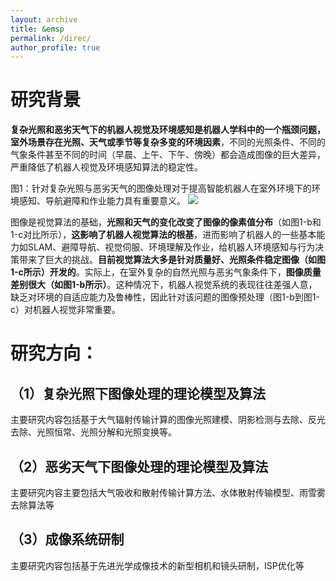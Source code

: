 ```yaml
---
layout: archive
title: &emsp     
permalink: /direc/
author_profile: true
---
```



研究背景
======
**复杂光照和恶劣天气下的机器人视觉及环境感知是机器人学科中的一个瓶颈问题，室外场景存在光照、天气或季节等复杂多变的环境因素**，不同的光照条件、不同的气象条件甚至不同的时间（早晨、上午、下午、傍晚）都会造成图像的巨大差异，严重降低了机器人视觉及环境感知算法的稳定性。

图1：针对复杂光照与恶劣天气的图像处理对于提高智能机器人在室外环境下的环境感知、导航避障和作业能力具有重要意义。
<img src='/images/图1.png'>

图像是视觉算法的基础，**光照和天气的变化改变了图像的像素值分布**（如图1-b和1-c对比所示），**这影响了机器人视觉算法的根基**，进而影响了机器人的一些基本能力如SLAM、避障导航、视觉伺服、环境理解及作业，给机器人环境感知与行为决策带来了巨大的挑战。**目前视觉算法大多是针对质量好、光照条件稳定图像（如图1-c所示）开发的**。实际上，在室外复杂的自然光照与恶劣气象条件下，**图像质量差别很大（如图1-b所示）**。这种情况下，机器人视觉系统的表现往往差强人意，缺乏对环境的自适应能力及鲁棒性，因此针对该问题的图像预处理（图1-b到图1-c）对机器人视觉非常重要。

研究方向：
======

（1）复杂光照下图像处理的理论模型及算法
------
主要研究内容包括基于大气辐射传输计算的图像光照建模、阴影检测与去除、反光去除、光照恒常、光照分解和光照变换等。

（2）恶劣天气下图像处理的理论模型及算法
------
主要研究内容主要包括大气吸收和散射传输计算方法、水体散射传输模型、雨雪雾去除算法等

（3）成像系统研制
------
主要研究内容包括基于先进光学成像技术的新型相机和镜头研制，ISP优化等


<!-- 
Getting started
======
1. Register a GitHub account if you don't have one and confirm your e-mail (required!)
1. Fork [this repository](https://github.com/academicpages/academicpages.github.io) by clicking the "fork" button in the top right. 
1. Go to the repository's settings (rightmost item in the tabs that start with "Code", should be below "Unwatch"). Rename the repository "[your GitHub username].github.io", which will also be your website's URL.
1. Set site-wide configuration and create content & metadata (see below -- also see [this set of diffs](http://archive.is/3TPas) showing what files were changed to set up [an example site](https://getorg-testacct.github.io) for a user with the username "getorg-testacct")
1. Upload any files (like PDFs, .zip files, etc.) to the files/ directory. They will appear at https://[your GitHub username].github.io/files/example.pdf.  
1. Check status by going to the repository settings, in the "GitHub pages" section

Site-wide configuration
------
The main configuration file for the site is in the base directory in [_config.yml](https://github.com/academicpages/academicpages.github.io/blob/master/_config.yml), which defines the content in the sidebars and other site-wide features. You will need to replace the default variables with ones about yourself and your site's github repository. The configuration file for the top menu is in [_data/navigation.yml](https://github.com/academicpages/academicpages.github.io/blob/master/_data/navigation.yml). For example, if you don't have a portfolio or blog posts, you can remove those items from that navigation.yml file to remove them from the header. 

Create content & metadata
------
For site content, there is one markdown file for each type of content, which are stored in directories like _publications, _talks, _posts, _teaching, or _pages. For example, each talk is a markdown file in the [_talks directory](https://github.com/academicpages/academicpages.github.io/tree/master/_talks). At the top of each markdown file is structured data in YAML about the talk, which the theme will parse to do lots of cool stuff. The same structured data about a talk is used to generate the list of talks on the [Talks page](https://academicpages.github.io/talks), each [individual page](https://academicpages.github.io/talks/2012-03-01-talk-1) for specific talks, the talks section for the [CV page](https://academicpages.github.io/cv), and the [map of places you've given a talk](https://academicpages.github.io/talkmap.html) (if you run this [python file](https://github.com/academicpages/academicpages.github.io/blob/master/talkmap.py) or [Jupyter notebook](https://github.com/academicpages/academicpages.github.io/blob/master/talkmap.ipynb), which creates the HTML for the map based on the contents of the _talks directory).

**Markdown generator**

I have also created [a set of Jupyter notebooks](https://github.com/academicpages/academicpages.github.io/tree/master/markdown_generator
) that converts a CSV containing structured data about talks or presentations into individual markdown files that will be properly formatted for the academicpages template. The sample CSVs in that directory are the ones I used to create my own personal website at stuartgeiger.com. My usual workflow is that I keep a spreadsheet of my publications and talks, then run the code in these notebooks to generate the markdown files, then commit and push them to the GitHub repository.

How to edit your site's GitHub repository
------
Many people use a git client to create files on their local computer and then push them to GitHub's servers. If you are not familiar with git, you can directly edit these configuration and markdown files directly in the github.com interface. Navigate to a file (like [this one](https://github.com/academicpages/academicpages.github.io/blob/master/_talks/2012-03-01-talk-1.md) and click the pencil icon in the top right of the content preview (to the right of the "Raw | Blame | History" buttons). You can delete a file by clicking the trashcan icon to the right of the pencil icon. You can also create new files or upload files by navigating to a directory and clicking the "Create new file" or "Upload files" buttons. 

Example: editing a markdown file for a talk
![Editing a markdown file for a talk](/images/editing-talk.png)

For more info
------
More info about configuring academicpages can be found in [the guide](https://academicpages.github.io/markdown/). The [guides for the Minimal Mistakes theme](https://mmistakes.github.io/minimal-mistakes/docs/configuration/) (which this theme was forked from) might also be helpful. -->
